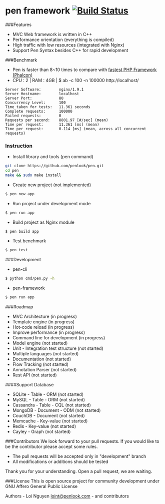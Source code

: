 # pen framework [![Build Status](https://travis-ci.org/penlook/pen.svg)](https://travis-ci.org/penlook/pen)

###Features
- MVC Web framework is written in C++
- Performance orientation (everything is compiled)
- High traffic with low resources (integrated with Nginx)
- Support Pen Syntax besides C++ for rapid development

###Benchmark
- Pen is faster than 8~10 times to compare with [fastest PHP Framework (Phalcon)](http://systemsarchitect.net/performance-benchmark-of-popular-php-frameworks/#content)
- CPU : 2 | RAM : 4GB | $ ab -c 100 -n 100000  http://localhost/
```
Server Software:        nginx/1.9.1
Server Hostname:        localhost
Server Port:            80
Concurrency Level:      100
Time taken for tests:   11.361 seconds
Complete requests:      100000
Failed requests:        0
Requests per second:    8801.97 [#/sec] (mean)
Time per request:       11.361 [ms] (mean)
Time per request:       0.114 [ms] (mean, across all concurrent requests)
```

### Instruction

- Install library and tools (pen command)
```bash
git clone https://github.com/penlook/pen.git
cd pen
make && sudo make install
```
- Create new project (not implemented)
```bash
$ pen new app
```
- Run project under development mode
```bash
$ pen run app
```
- Build project as Nginx module
```bash
$ pen build app
```
- Test benchmark
```bash
$ pen test
```
###Development
- pen-cli
```bash
$ python cmd/pen.py -h
```
- pen-framework
```bash
$ pen run app
```

###Roadmap

- MVC Architecture (in progress)
- Template engine (in progress)
- Hot-code reload (in progress)
- Improve performance (in progress)
- Command line for development (in progress)
- Model engine (not started)
- Unit - Integration test structure (not started)
- Multiple languages (not started)
- Documentation (not started)
- Flow Tracking (not started)
- Annotation Parser (not started)
- Rest API (not started)

####Support Database

- SQLite	  -   Table      - ORM  (not started)
- MySQL      -   Table      - ORM  (not started)
- Cassandra  -   Table      - CQL  (not started)
- MongoDB    -   Document   - ODM  (not started)
- CouchDB    -   Document          (not started)
- Memcache   -   Key-value         (not started)
- Redis      -   Key-value         (not started)
- Cayley     -   Graph             (not started)

###Contributors
We look forward to your pull requests. If you would like to be the contributor please accept some rules.

- The pull requests will be accepted only in "development" branch
- All modifications or additions should be tested

Thank you for your understanding.
Open a pull request, we are waiting.

###License
This is open source project for community development under GNU Affero General Public License

Authors
	- Loi Nguyen <loint@penlook.com>
	- and contributors